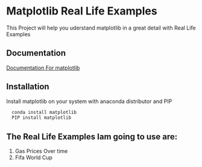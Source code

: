 
# Matplotlib Real Life Examples

This Project will help you uderstand matplotlib in a great detail with Real Life Examples


## Documentation

[Documentation For matplotlib](https://matplotlib.org/stable/)

  
## Installation 

Install matplotlib on your system with anaconda distributor and PIP

```bash 
  conda install matplotlib
  PIP install matplotlib
```
    
## The Real Life Examples Iam going to use are:

1. Gas Prices Over time
2. Fifa World Cup
